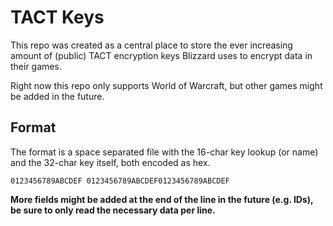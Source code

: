 # TACT Keys
This repo was created as a central place to store the ever increasing amount of (public) TACT encryption keys Blizzard uses to encrypt data in their games. 

Right now this repo only supports World of Warcraft, but other games might be added in the future.

## Format
The format is a space separated file with the 16-char key lookup (or name) and the 32-char key itself, both encoded as hex. 

`0123456789ABCDEF 0123456789ABCDEF0123456789ABCDEF`

**More fields might be added at the end of the line in the future (e.g. IDs), be sure to only read the necessary data per line.**
